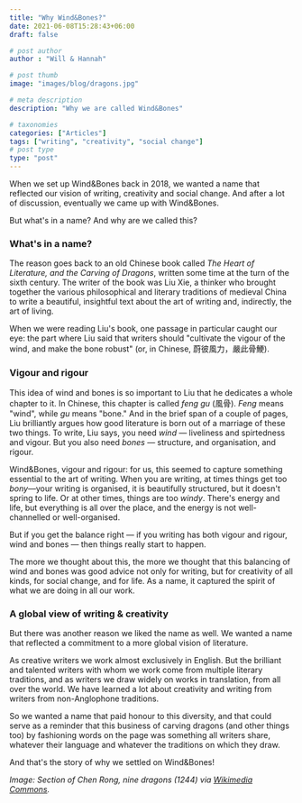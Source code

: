 ```yaml
---
title: "Why Wind&Bones?"
date: 2021-06-08T15:28:43+06:00
draft: false

# post author
author : "Will & Hannah"

# post thumb
image: "images/blog/dragons.jpg"

# meta description
description: "Why we are called Wind&Bones"

# taxonomies
categories: ["Articles"]
tags: ["writing", "creativity", "social change"]
# post type
type: "post"
---
```


When we set up Wind&Bones back in 2018, we wanted a name that reflected our vision of writing, creativity and social change. And after a lot of discussion, eventually we came up with Wind&Bones. 

But what's in a name? And why are we called this? 

### What's in a name?
The reason goes back to an old Chinese book called *The Heart of Literature, and the Carving of Dragons*, written some time at the turn of the sixth century. The writer of the book was Liu Xie, a thinker who brought together the various philosophical and literary traditions of medieval China to write a beautiful, insightful text about the art of writing and, indirectly, the art of living. 

When we were reading Liu's book, one passage in particular caught our eye: the part where Liu said that writers should  "cultivate the vigour of the wind, and make the bone robust" (or, in Chinese,  蔚彼風力，嚴此骨鯁). 

### Vigour and rigour
This idea of wind and bones is so important to Liu that he dedicates a whole chapter to it. In Chinese, this chapter is called *feng gu* (風骨). *Feng* means "wind", while *gu* means "bone."  And in the brief span of a couple of pages, Liu brilliantly argues how good literature is born out of a marriage of these two things. To write, Liu says, you need *wind* — liveliness and spirtedness and vigour. But you also need *bones* — structure, and organisation, and rigour. 

Wind&Bones, vigour and rigour: for us, this seemed to capture something essential to the art of writing. When you are writing, at times things get too *bony*—your writing is organised, it is beautifully structured, but it doesn't spring to life. Or at other times, things are too *windy*. There's energy and life, but everything is all over the place, and the energy is not well-channelled or well-organised. 

But if you get the balance right — if you writing has both vigour and rigour, wind and bones — then things really start to happen. 

The more we thought about this, the more we thought that this balancing of wind and bones was good advice not only for writing, but for creativity of all kinds, for social change, and for life. As a name, it captured the spirit of what we are doing in all our work.

### A global view of writing & creativity
But there was another reason we liked the name as well. We wanted a name that reflected a commitment to a more global vision of literature. 

As creative writers we work almost exclusively in English. But the brilliant and talented writers with whom we work come from multiple literary traditions, and as writers we draw widely on works in translation, from all over the world. We  have learned a lot about creativity and writing from writers from non-Anglophone traditions.

So we wanted a name that paid honour to this diversity, and that could serve as a reminder that this business of carving dragons (and other things too) by fashioning words on the page was something all writers share, whatever their language and whatever the traditions on which they draw. 

And that's the story of why we settled on Wind&Bones! 


*Image: Section of Chen Rong, nine dragons (1244) via [Wikimedia Commons](https://commons.wikimedia.org/wiki/File:Chen_Rong_-_Nine_Dragons.jpg).*